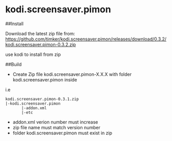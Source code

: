 # kodi.screensaver.pimon


##Install

Download the latest zip file from:
https://github.com/timker/kodi.screensaver.pimon/releases/download/0.3.2/kodi.screensaver.pimon-0.3.2.zip

use kodi to install from zip



##Build

- Create Zip file kodi.screensaver.pimon-X.X.X with folder kodi.screensaver.pimon inside

 i.e
```
kodi.screensaver.pimon-0.3.1.zip
|-kodi.screensaver.pimon
       |-addon.xml
       |-etc
```
- addon.xml verion number must increase
- zip file name must match version number
- folder kodi.screensaver.pimon must exist in zip 
  